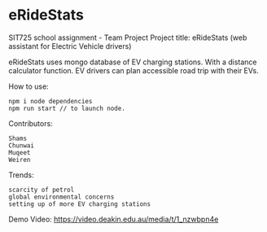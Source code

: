 # eRideStats

SIT725 school assignment - Team Project Project title: eRideStats (web assistant for Electric Vehicle drivers)

eRideStats uses mongo database of EV charging stations. With a distance calculator function. EV drivers can plan accessible road trip with their EVs.

How to use:

    npm i node dependencies
    npm run start // to launch node.

Contributors:

    Shams
    Chunwai
    Muqeet
    Weiren

Trends:

    scarcity of petrol
    global environmental concerns
    setting up of more EV charging stations

Demo Video:
https://video.deakin.edu.au/media/t/1_nzwbpn4e
